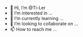 - 👋 Hi, I’m @Ti-Ler
- 👀 I’m interested in ...
- 🌱 I’m currently learning ...
- 💞️ I’m looking to collaborate on ...
- 📫 How to reach me ...

<!---
Ti-Ler/Ti-Ler is a ✨ special ✨ repository because its `README.md` (this file) appears on your GitHub profile.
You can click the Preview link to take a look at your changes.
--->
